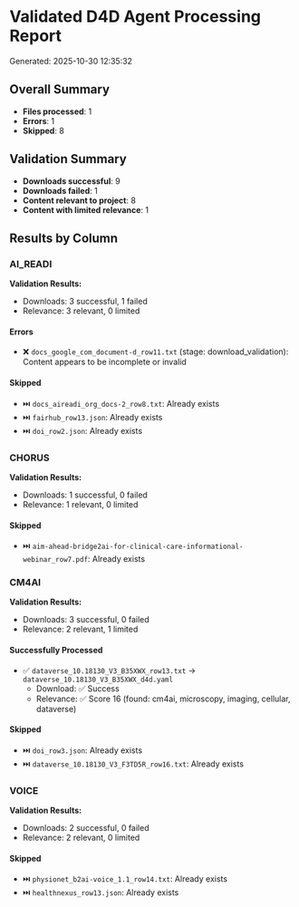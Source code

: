 # Validated D4D Agent Processing Report

Generated: 2025-10-30 12:35:32

## Overall Summary

- **Files processed**: 1
- **Errors**: 1
- **Skipped**: 8

## Validation Summary

- **Downloads successful**: 9
- **Downloads failed**: 1
- **Content relevant to project**: 8
- **Content with limited relevance**: 1

## Results by Column

### AI_READI

**Validation Results:**
- Downloads: 3 successful, 1 failed
- Relevance: 3 relevant, 0 limited

#### Errors

- ❌ `docs_google_com_document-d_row11.txt` (stage: download_validation): Content appears to be incomplete or invalid

#### Skipped

- ⏭️  `docs_aireadi_org_docs-2_row8.txt`: Already exists
- ⏭️  `fairhub_row13.json`: Already exists
- ⏭️  `doi_row2.json`: Already exists

### CHORUS

**Validation Results:**
- Downloads: 1 successful, 0 failed
- Relevance: 1 relevant, 0 limited

#### Skipped

- ⏭️  `aim-ahead-bridge2ai-for-clinical-care-informational-webinar_row7.pdf`: Already exists

### CM4AI

**Validation Results:**
- Downloads: 3 successful, 0 failed
- Relevance: 2 relevant, 1 limited

#### Successfully Processed

- ✅ `dataverse_10.18130_V3_B35XWX_row13.txt` → `dataverse_10.18130_V3_B35XWX_d4d.yaml`
  - Download: ✅ Success
  - Relevance: ✅ Score 16 (found: cm4ai, microscopy, imaging, cellular, dataverse)

#### Skipped

- ⏭️  `doi_row3.json`: Already exists
- ⏭️  `dataverse_10.18130_V3_F3TD5R_row16.txt`: Already exists

### VOICE

**Validation Results:**
- Downloads: 2 successful, 0 failed
- Relevance: 2 relevant, 0 limited

#### Skipped

- ⏭️  `physionet_b2ai-voice_1.1_row14.txt`: Already exists
- ⏭️  `healthnexus_row13.json`: Already exists

